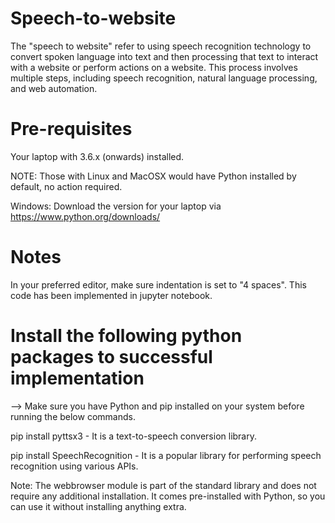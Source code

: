 # Speech-to-website
The "speech to website" refer to using speech recognition technology to convert spoken language into text and then processing that text to interact with a website or perform actions on a website. This process involves multiple steps, including speech recognition, natural language processing, and web automation.

# Pre-requisites
Your laptop with 3.6.x (onwards) installed.

NOTE: Those with Linux and MacOSX would have Python installed by default, no action required.

Windows: Download the version for your laptop via https://www.python.org/downloads/

# Notes
In your preferred editor, make sure indentation is set to "4 spaces". This code has been implemented in jupyter notebook.

# Install the following python packages to successful implementation
--> Make sure you have Python and pip installed on your system before running the below commands.

pip install pyttsx3 - It is a text-to-speech conversion library.

pip install SpeechRecognition - It is a popular library for performing speech recognition using various APIs.

Note: The webbrowser module is part of the standard library and does not require any additional installation. It comes pre-installed with Python, so you can use it without installing anything extra.
